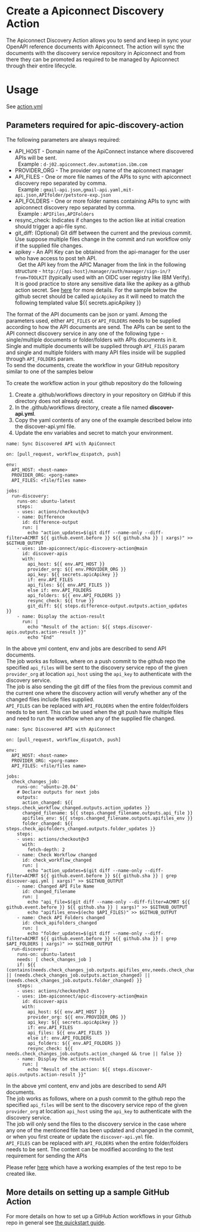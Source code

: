 # Create a Apiconnect Discovery Action

The Apiconnect Discovery Action allows you to send and keep in sync your OpenAPI reference documents with Apiconnect. 
The action will sync the documents with the discovery service repository in Apiconnect and from there they can be promoted 
as required to be managed by Apiconnect through their entire lifecycle.  

# Usage

See [action.yml](action.yml)

## Parameters required for apic-discovery-action

The following parameters are always required:

 - API_HOST - Domain name of the ApiConnect instance where discovered APIs will be sent.<br /> &nbsp; Example : `d-j02.apiconnect.dev.automation.ibm.com`
 - PROVIDER_ORG - The provider org name of the apiconnect manager 
 - API_FILES - One or more file names of the APIs to sync with apiconnect discovery repo separated by comma.<br /> &nbsp; Example : `gmail-api.json,gmail-api.yaml,mit-api.json,APIfolder/petstore-exp.json`
 - API_FOLDERS - One or more folder names containing APIs to sync with apiconnect discovery repo separated by comma. <br /> &nbsp; Example : `APIFiles,APIFolders`
 - resync_check: Indicates if changes to the action like at initial creation should trigger a api-file sync.
 - git_diff: (Optional) Git diff between the current and the previous commit. Use suppose multiple files change in the commit and run workflow only if the supplied file changes. 
 - apikey - An API Key can be obtained from the api-manager for the user who have access to post teh API.<br /> 
&nbsp; Get the API key from the APIC Manager from the link in the following structure - `http://{api-host}/manager/auth/manager/sign-in/?from=TOOLKIT` (typically used with an OIDC user registry like IBM Verify). It is good practice to store any sensitive data like the apikey as a github action secret. See [here](https://docs.github.com/en/actions/security-guides/encrypted-secrets#creating-encrypted-secrets-for-a-repository) for more details. For the sample below the github secret should be called `apicApikey` as it will need to match the following templated value ${{ secrets.apicApikey }} 

The format of the API documents can be json or yaml. Among the parameters used, either `API_FILES` or `API_FOLDERS` needs to be supplied according to how the API documents are send. The APIs can be sent to the API connect discovery service in any one of the following type - single/multiple documents or folder/folders with APIs documents in it. Single and multiple documents will be supplied through `API_FILES` param and single and multiple folders with many API files inside will be supplied through `API_FOLDERS` param.<br /> 
To send the documents, create the workflow in your GitHub repository similar to one of the samples below

To create the workflow action in your github repository do the following
1. Create a .github/workflows directory in your repository on GitHub if this directory does not already exist.
2. In the .github/workflows directory, create a file named **discover-api.yml**.
3. Copy the yaml contents of any one of the example described below into the discover-api.yml file.
4. Update the env variables and secret to match your environment.

```
name: Sync Discovered API with ApiConnect

on: [pull_request, workflow_dispatch, push]

env:
  API_HOST: <host-name>
  PROVIDER_ORG: <porg-name>
  API_FILES: <file/files name>

jobs:
  run-discovery:
    runs-on: ubuntu-latest
    steps:
    - uses: actions/checkout@v3
    - name: Difference
      id: difference-output
      run: |
        echo "action_updates=$(git diff --name-only --diff-filter=ACMRT ${{ github.event.before }} ${{ github.sha }} | xargs)" >> $GITHUB_OUTPUT
    - uses: ibm-apiconnect/apic-discovery-action@main
      id: discover-apis
      with:
        api_host: ${{ env.API_HOST }}
        provider_org: ${{ env.PROVIDER_ORG }}
        api_key: ${{ secrets.apicApikey }}
        if: env.API_FILES
        api_files: ${{ env.API_FILES }}
        else if: env.API_FOLDERS
        api_folders: ${{ env.API_FOLDERS }}
        resync_check: ${{ true }}
        git_diff: ${{ steps.difference-output.outputs.action_updates }}
    - name: Display the action-result
      run: |
        echo "Result of the action: ${{ steps.discover-apis.outputs.action-result }}"
        echo "End"  
```

In the above yml content, env and jobs are described to send API documents.<br /> 
The job works as follows, where on a push commit to the github repo the specified `api_files` will be sent to the discovery service repo of the given `provider_org` at location `api_host` using the `api_key` to authenticate with the discovery service.<br /> 
The job is also sending the git diff of the files from the previous commit and the current one where the discovery action will verufy whether any of the changed files include files supplied.<br /> 
`API_FILES` can be replaced with `API_FOLDERS` when the entire folder/folders needs to be sent. This can be used when the git push have multiple files and need to run the workflow when any of the supplied file changed.

```
name: Sync Discovered API with ApiConnect

on: [pull_request, workflow_dispatch, push]

env:
  API_HOST: <host-name>
  PROVIDER_ORG: <porg-name>
  API_FILES: <file/files name>

jobs:
  check_changes_job:
    runs-on: 'ubuntu-20.04'
    # Declare outputs for next jobs
    outputs:
      action_changed: ${{ steps.check_workflow_changed.outputs.action_updates }}
      changed_filename: ${{ steps.changed_filename.outputs.api_file }}
      apifiles_env: ${{ steps.changed_filename.outputs.apifiles_env }}
      folder_changed: ${{ steps.check_apifolders_changed.outputs.folder_updates }}
    steps:
    - uses: actions/checkout@v3
      with:
        fetch-depth: 2
    - name: Check Workflow changed
      id: check_workflow_changed
      run: |
        echo "action_updates=$(git diff --name-only --diff-filter=ACMRT ${{ github.event.before }} ${{ github.sha }} | grep discover-api.yml | xargs)" >> $GITHUB_OUTPUT
    - name: Changed API File Name
      id: changed_filename
      run: |
        echo "api_file=$(git diff --name-only --diff-filter=ACMRT ${{ github.event.before }} ${{ github.sha }} | xargs)" >> $GITHUB_OUTPUT
        echo "apifiles_env=$(echo $API_FILES)" >> $GITHUB_OUTPUT
    - name: Check API Folders changed
      id: check_apifolders_changed
      run: |
        echo "folder_updates=$(git diff --name-only --diff-filter=ACMRT ${{ github.event.before }} ${{ github.sha }} | grep $API_FOLDERS | xargs)" >> $GITHUB_OUTPUT
  run-discovery:
    runs-on: ubuntu-latest
    needs: [ check_changes_job ]
    if: ${{ (contains(needs.check_changes_job.outputs.apifiles_env,needs.check_changes_job.outputs.changed_filename)) || (needs.check_changes_job.outputs.action_changed) || (needs.check_changes_job.outputs.folder_changed) }}
    steps:
    - uses: actions/checkout@v3
    - uses: ibm-apiconnect/apic-discovery-action@main
      id: discover-apis
      with:
        api_host: ${{ env.API_HOST }}
        provider_org: ${{ env.PROVIDER_ORG }}
        api_key: ${{ secrets.apicApikey }}
        if: env.API_FILES
        api_files: ${{ env.API_FILES }}
        else if: env.API_FOLDERS
        api_folders: ${{ env.API_FOLDERS }}
        resync_check: ${{ needs.check_changes_job.outputs.action_changed && true || false }}
    - name: Display the action-result
      run: |
        echo "Result of the action: ${{ steps.discover-apis.outputs.action-result }}"
```

In the above yml content, env and jobs are described to send API documents.<br /> 
The job works as follows, where on a push commit to the github repo the specified `api_files` will be sent to the discovery service repo of the given `provider_org` at location `api_host` using the `api_key` to authenticate with the discovery service.<br /> 
The job will only send the files to the discovery service in the case where any one of the mentioned file has been updated and changed in the commit,
or when you first create or update the `discover-api.yml` file.<br /> 
`API_FILES` can be replaced with `API_FOLDERS` when the entire folder/folders needs to be sent. The content can be modified according to the test requirement for sending the APIs

Please refer [here](https://github.com/ibm-apiconnect/apic-discovery-test) which have a working examples of the test repo to be created like.

## More details on setting up a sample GitHub Action
For more details on how to set up a GitHub Action workflows in your Github repo in general see [the quickstart guide](https://docs.github.com/en/actions/quickstart).  
